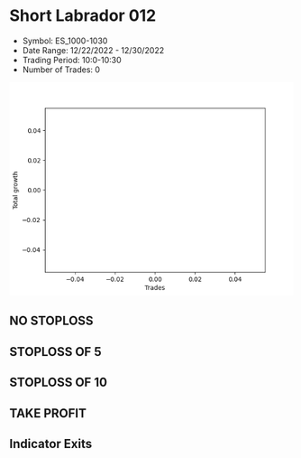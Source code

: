 # Short Labrador 012 
- Symbol: ES_1000-1030
- Date Range: 12/22/2022 - 12/30/2022
- Trading Period: 10:0-10:30
- Number of Trades: 0

![Plot](ShortLabrador012ES_1000-1030.png)
## NO STOPLOSS














## STOPLOSS OF 5














## STOPLOSS OF 10














## TAKE PROFIT











## Indicator Exits


